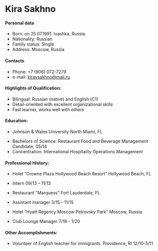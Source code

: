 # Kira Sakhno
#### Personal data
* Born: on 25.07.1991. Ivashka, Russia
* Nationality: Russian
* Family status: Single
* Address: Moscow, Russia

#### Contacts
* Phone: +7 (906) 072-7279 
* e-mail: kiravsakhno@mail.ru

#### Highlights of Qualification:
*  Bilingual: Russian (native) and English (C1)
*  Detail-oriented with excellent organizational skills
*  Fast learner, works well with others

#### Education:
 * Johnson & Wales University North Miami, FL
+ Bachelors of Science: Restaurant Food and Beverage Management Candidate, 05/14
+ Concentration: International Hospitality Operations Management

#### Professional History:
* Hotel “Crowne Plaza Hollywood Beach Resort” Hollywood Beach, FL
+ Intern 09/13 – 11/13
* Restaurant "Marquess" Fort Lauderdale, FL
+ Assistant manager 3/15 - 11/15
* Hotel "Hyatt Regency Moscow Petrovsky Park" Moscow, Russia
+ Club Lounge Manager 7/18 - 1/20

#### Other Accomplishments:
* Volunteer of English teacher for immigrants. Providence, RI 12/10-5/11
